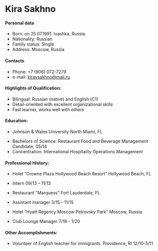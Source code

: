 # Kira Sakhno
#### Personal data
* Born: on 25.07.1991. Ivashka, Russia
* Nationality: Russian
* Family status: Single
* Address: Moscow, Russia

#### Contacts
* Phone: +7 (906) 072-7279 
* e-mail: kiravsakhno@mail.ru

#### Highlights of Qualification:
*  Bilingual: Russian (native) and English (C1)
*  Detail-oriented with excellent organizational skills
*  Fast learner, works well with others

#### Education:
 * Johnson & Wales University North Miami, FL
+ Bachelors of Science: Restaurant Food and Beverage Management Candidate, 05/14
+ Concentration: International Hospitality Operations Management

#### Professional History:
* Hotel “Crowne Plaza Hollywood Beach Resort” Hollywood Beach, FL
+ Intern 09/13 – 11/13
* Restaurant "Marquess" Fort Lauderdale, FL
+ Assistant manager 3/15 - 11/15
* Hotel "Hyatt Regency Moscow Petrovsky Park" Moscow, Russia
+ Club Lounge Manager 7/18 - 1/20

#### Other Accomplishments:
* Volunteer of English teacher for immigrants. Providence, RI 12/10-5/11
